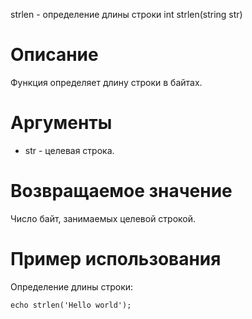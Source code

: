strlen - определение длины строки
    int strlen(string str)

Описание
========

Функция определяет длину строки в байтах.

Аргументы
=========

* str - целевая строка.

Возвращаемое значение
=====================

Число байт, занимаемых целевой строкой.

Пример использования
====================

Определение длины строки:

    echo strlen('Hello world');

